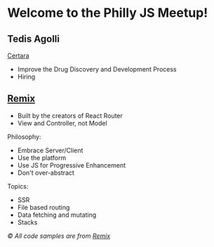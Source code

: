 # Welcome to the Philly JS Meetup!

## Tedis Agolli

[Certara](https://www.certara.com/company/careers/)

- Improve the Drug Discovery and Development Process
- Hiring

## [Remix](https://remix.run)

- Built by the creators of React Router
- View and Controller, not Model

Philosophy:

- Embrace Server/Client
- Use the platform
- Use JS for Progressive Enhancement
- Don't over-abstract

Topics:

- SSR
- File based routing
- Data fetching and mutating
- Stacks

_© All code samples are from [Remix](https://remix.run/docs/en/1.13.0)_
